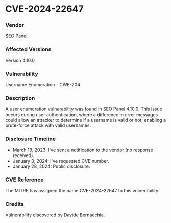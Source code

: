 # CVE-2024-22647

### Vendor
[SEO Panel](http://seopanel.org)

### Affected Versions
Version 4.10.0

### Vulnerability
Username Enumeration - CWE-204

### Description
A user enumeration vulnerability was found in SEO Panel 4.10.0. This issue occurs during user authentication, where a difference in error messages could allow an attacker to determine if a username is valid or not, enabling a brute-force attack with valid usernames.

### Disclosure Timeline
- March 19, 2023: I've sent a notification to the vendor (no response received).
- January 3, 2024: I've requested CVE number.
- January 28, 2024: Public disclosure.

### CVE Reference
The MITRE has assigned the name CVE-2024-22647 to this vulnerability.

### Credits
Vulnerability discovered by Davide Bernacchia.
